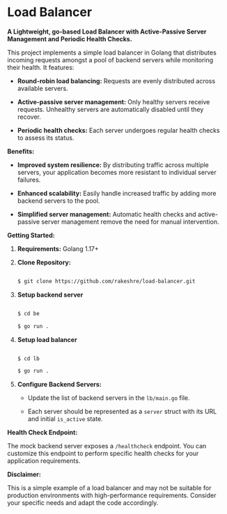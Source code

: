 # Load Balancer





**A Lightweight, go-based Load Balancer with Active-Passive Server Management and Periodic Health Checks.**



This project implements a simple load balancer in Golang that distributes incoming requests amongst a pool of backend servers while monitoring their health. It features:



* **Round-robin load balancing:** Requests are evenly distributed across available servers.

* **Active-passive server management:** Only healthy servers receive requests. Unhealthy servers are automatically disabled until they recover.

* **Periodic health checks:** Each server undergoes regular health checks to assess its status.



**Benefits:**



* **Improved system resilience:** By distributing traffic across multiple servers, your application becomes more resistant to individual server failures.

* **Enhanced scalability:** Easily handle increased traffic by adding more backend servers to the pool.

* **Simplified server management:** Automatic health checks and active-passive server management remove the need for manual intervention.



**Getting Started:**



1. **Requirements:** Golang 1.17+

2. **Clone Repository:**

    ```bash

    $ git clone https://github.com/rakeshre/load-balancer.git

    ```

    

3. **Setup backend server**

    ```bash

    $ cd be

    $ go run .

    ```

4. **Setup load balancer**

    ```bash

    $ cd lb

    $ go run .

    ```

3. **Configure Backend Servers:**

    * Update the list of backend servers in the `lb/main.go` file. 

    * Each server should be represented as a `server` struct with its URL and initial `is_active` state.



**Health Check Endpoint:**



The mock backend server exposes a `/healthcheck` endpoint. You can customize this endpoint to perform specific health checks for your application requirements. 



**Disclaimer:**



This is a simple example of a load balancer and may not be suitable for production environments with high-performance requirements. Consider your specific needs and adapt the code accordingly.

